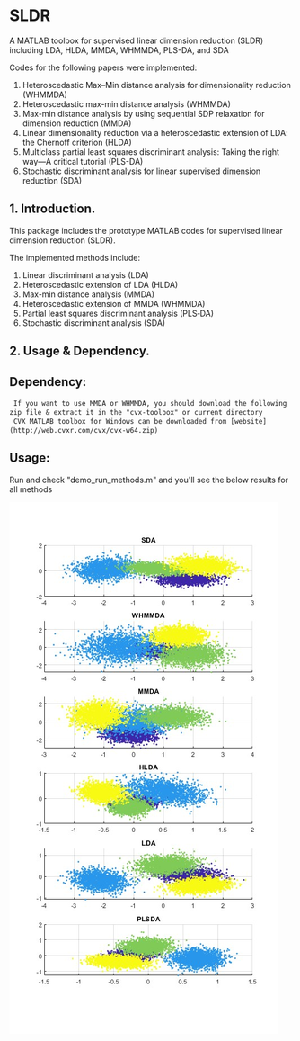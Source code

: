 # SLDR
A MATLAB toolbox for supervised linear dimension reduction (SLDR) including LDA, HLDA, MMDA, WHMMDA, PLS-DA, and SDA

Codes for the following papers were implemented:

1. Heteroscedastic Max–Min distance analysis for dimensionality reduction (WHMMDA)
2. Heteroscedastic max-min distance analysis (WHMMDA)
3. Max-min distance analysis by using sequential SDP relaxation for dimension reduction (MMDA)
4. Linear dimensionality reduction via a heteroscedastic extension of LDA: the Chernoff criterion (HLDA)
5. Multiclass partial least squares discriminant analysis: Taking the right way—A critical tutorial (PLS-DA)
6. Stochastic discriminant analysis for linear supervised dimension reduction (SDA)

## 1. Introduction.

This package includes the prototype MATLAB codes for supervised linear dimension reduction (SLDR).

The implemented methods include: 

  1. Linear discriminant analysis (LDA)
  2. Heteroscedastic extension of LDA (HLDA)       
  3. Max-min distance analysis (MMDA) 
  4. Heteroscedastic extension of MMDA (WHMMDA) 
  5. Partial least squares discriminant analysis (PLS‐DA) 
  6. Stochastic discriminant analysis (SDA) 
     


## 2. Usage & Dependency.

## Dependency:
     If you want to use MMDA or WHMMDA, you should download the following zip file & extract it in the "cvx-toolbox" or current directory
     CVX MATLAB toolbox for Windows can be downloaded from [website](http://web.cvxr.com/cvx/cvx-w64.zip)

## Usage:
Run and check "demo_run_methods.m" and you'll see the below results for all methods


![results](/demo.jpg)
